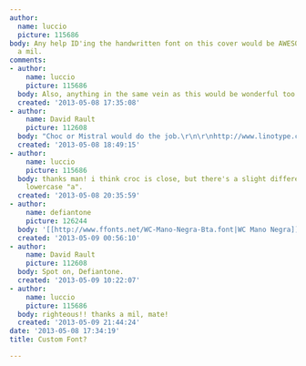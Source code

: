 ```yaml
---
author:
  name: luccio
  picture: 115686
body: Any help ID'ing the handwritten font on this cover would be AWESOME! Thanks
  a mil.
comments:
- author:
    name: luccio
    picture: 115686
  body: Also, anything in the same vein as this would be wonderful too :)
  created: '2013-05-08 17:35:08'
- author:
    name: David Rault
    picture: 112608
  body: "Choc or Mistral would do the job.\r\n\r\nhttp://www.linotype.com/165892/ChocStdRegular-ot-cff-std-font.html?showVariation=165893\r\n\r\nhttp://www.microsoft.com/typography/fonts/font.aspx?FMID=1007"
  created: '2013-05-08 18:49:15'
- author:
    name: luccio
    picture: 115686
  body: thanks man! i think croc is close, but there's a slight difference in the
    lowercase "a".
  created: '2013-05-08 20:35:59'
- author:
    name: defiantone
    picture: 126244
  body: '[[http://www.ffonts.net/WC-Mano-Negra-Bta.font|WC Mano Negra]]'
  created: '2013-05-09 00:56:10'
- author:
    name: David Rault
    picture: 112608
  body: Spot on, Defiantone.
  created: '2013-05-09 10:22:07'
- author:
    name: luccio
    picture: 115686
  body: righteous!! thanks a mil, mate!
  created: '2013-05-09 21:44:24'
date: '2013-05-08 17:34:19'
title: Custom Font?

---
```

